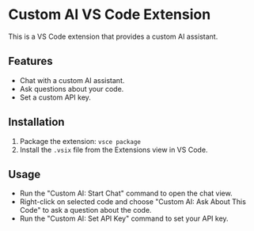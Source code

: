 # Custom AI VS Code Extension

This is a VS Code extension that provides a custom AI assistant.

## Features

*   Chat with a custom AI assistant.
*   Ask questions about your code.
*   Set a custom API key.

## Installation

1.  Package the extension: `vsce package`
2.  Install the `.vsix` file from the Extensions view in VS Code.

## Usage

*   Run the "Custom AI: Start Chat" command to open the chat view.
*   Right-click on selected code and choose "Custom AI: Ask About This Code" to ask a question about the code.
*   Run the "Custom AI: Set API Key" command to set your API key.
